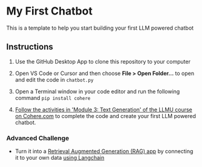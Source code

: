# My First Chatbot
This is a template to help you start building your first LLM powered chatbot

## Instructions
1. Use the GitHub Desktop App to clone this repository to your computer
  
1. Open VS Code or Cursor and then choose **File > Open Folder...** to open and edit the code in `chatbot.py`

1. Open a Terminal window in your code editor and run the following command `pip install cohere`

1. [Follow the activities in 'Module 3: Text Generation' of the LLMU course on Cohere.com]([https://docs.cohere.com/docs/intro-deployment](https://cohere.com/llmu)) to complete the code and create your first LLM powered chatbot.

### Advanced Challenge
- Turn it into a [Retrieval Augmented Generation (RAG) app](https://docs.cohere.com/docs/retrieval-augmented-generation-rag) by connecting it to your own data [using Langchain](https://docs.cohere.com/docs/cohere-and-langchain)
